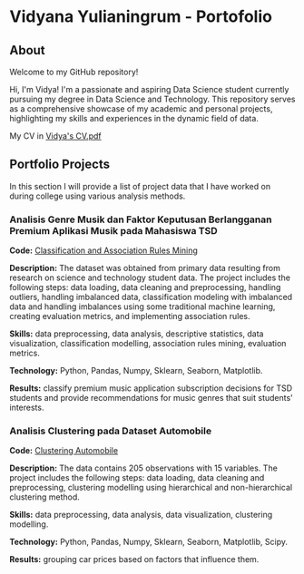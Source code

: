 # Vidyana Yulianingrum - Portofolio
## About
Welcome to my GitHub repository!

Hi, I'm Vidya! I'm a passionate and aspiring Data Science student currently pursuing my degree in Data Science and Technology. This repository serves as a comprehensive showcase of my academic and personal projects, highlighting my skills and experiences in the dynamic field of data.

My CV in [Vidya's CV.pdf](https://github.com/vidyaana22/portofolio-dataanalyst/blob/main/CV_VIDYANA%20YULIANINGRUM.pdf)

## Portfolio Projects
In this section I will provide a list of project data that I have worked on during college using various analysis methods.

### Analisis Genre Musik dan Faktor Keputusan Berlangganan Premium Aplikasi Musik pada Mahasiswa TSD
**Code:** [Classification and Association Rules Mining](https://github.com/vidyaana22/portofolio-dataanalyst/blob/main/Analisis%20Genre%20Musik%20dan%20Faktor%20Keputusan%20Berlangganan%20Premium%20Aplikasi%20Musik%20pada%20Mahasiswa%20Teknologi%20Sains%20Data.ipynb)

**Description:** The dataset was obtained from primary data resulting from research on science and technology student data. The project includes the following steps: data loading, data cleaning and preprocessing, handling outliers, handling imbalanced data, classification modeling with imbalanced data and handling imbalances using some traditional machine learning, creating evaluation metrics, and implementing association rules.

**Skills:** data preprocessing, data analysis, descriptive statistics, data visualization, classification modelling, association rules mining, evaluation metrics.

**Technology:** Python, Pandas, Numpy, Sklearn, Seaborn, Matplotlib.

**Results:** classify premium music application subscription decisions for TSD students and provide recommendations for music genres that suit students' interests.

### Analisis Clustering pada Dataset Automobile
**Code:** [Clustering Automobile](https://github.com/vidyaana22/portofolio-dataanalyst/blob/main/Clustering%20on%20Automobile%20Dataset.ipynb)

**Description:** The data contains 205 observations with 15 variables. The project includes the following steps: data loading, data cleaning and preprocessing, clustering modelling using hierarchical and non-hierarchical clustering method.

**Skills:** data preprocessing, data analysis, data visualization, clustering modelling.

**Technology:** Python, Pandas, Numpy, Sklearn, Seaborn, Matplotlib, Scipy.

**Results:** grouping car prices based on factors that influence them.
